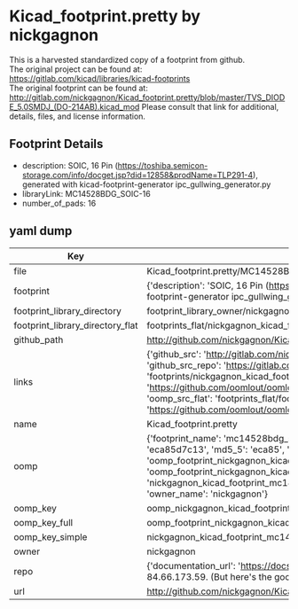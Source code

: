 # Kicad_footprint.pretty by nickgagnon  
This is a harvested standardized copy of a footprint from github.  
The original project can be found at:  
https://gitlab.com/kicad/libraries/kicad-footprints  
The original footprint can be found at:
http://gitlab.com/nickgagnon/Kicad_footprint.pretty/blob/master/TVS_DIODE_5.0SMDJ_(DO-214AB).kicad_mod
Please consult that link for additional, details, files, and license information.  
## Footprint Details
* description: SOIC, 16 Pin (https://toshiba.semicon-storage.com/info/docget.jsp?did=12858&prodName=TLP291-4), generated with kicad-footprint-generator ipc_gullwing_generator.py  
* libraryLink: MC14528BDG_SOIC-16  
* number_of_pads: 16  
## yaml dump  
| Key | Value |  
| --- | --- |  
| file | Kicad_footprint.pretty/MC14528BDG_SOIC-16.kicad_mod |  
| footprint | {'description': 'SOIC, 16 Pin (https://toshiba.semicon-storage.com/info/docget.jsp?did=12858&prodName=TLP291-4), generated with kicad-footprint-generator ipc_gullwing_generator.py', 'libraryLink': 'MC14528BDG_SOIC-16', 'number_of_pads': 16} |  
| footprint_library_directory | footprint_library_owner/nickgagnon_Kicad_footprint.pretty |  
| footprint_library_directory_flat | footprints_flat/nickgagnon_kicad_footprint_mc14528bdg_soic_16/working |  
| github_path | http://github.com/nickgagnon/Kicad_footprint.pretty/blob/master/MC14528BDG_SOIC-16.kicad_mod |  
| links | {'github_src': 'http://gitlab.com/nickgagnon/Kicad_footprint.pretty/blob/master/TVS_DIODE_5.0SMDJ_(DO-214AB).kicad_mod', 'github_src_repo': 'https://gitlab.com/kicad/libraries/kicad-footprints', 'oomp_bot': 'footprints/nickgagnon_kicad_footprint_mc14528bdg_soic_16/working', 'oomp_bot_github': 'https://github.com/oomlout/oomlout_oomp_footprint_bot/tree/main/footprints/nickgagnon_kicad_footprint_mc14528bdg_soic_16/working', 'oomp_src_flat': 'footprints_flat/footprints_flat/nickgagnon_kicad_footprint_mc14528bdg_soic_16/working', 'oomp_src_flat_github': 'https://github.com/oomlout/oomlout_oomp_footprint_src/tree/main/footprints_flat/nickgagnon_kicad_footprint_mc14528bdg_soic_16/working'} |  
| name | Kicad_footprint.pretty |  
| oomp | {'footprint_name': 'mc14528bdg_soic_16', 'library_name': 'kicad_footprint', 'md5': 'eca85d7c1351c94995017075c2203c3b', 'md5_10': 'eca85d7c13', 'md5_5': 'eca85', 'md5_6': 'eca85d', 'oomp_key': 'oomp_nickgagnon_kicad_footprint_mc14528bdg_soic_16', 'oomp_key_extra': 'oomp_footprint_nickgagnon_kicad_footprint_mc14528bdg_soic_16', 'oomp_key_full': 'oomp_footprint_nickgagnon_kicad_footprint_mc14528bdg_soic_16_eca85d', 'oomp_key_simple': 'nickgagnon_kicad_footprint_mc14528bdg_soic_16', 'original_filename': 'Kicad_footprint.pretty/MC14528BDG_SOIC-16.kicad_mod', 'owner_name': 'nickgagnon'} |  
| oomp_key | oomp_nickgagnon_kicad_footprint_mc14528bdg_soic_16 |  
| oomp_key_full | oomp_footprint_nickgagnon_kicad_footprint_mc14528bdg_soic_16 |  
| oomp_key_simple | nickgagnon_kicad_footprint_mc14528bdg_soic_16 |  
| owner | nickgagnon |  
| repo | {'documentation_url': 'https://docs.github.com/rest/overview/resources-in-the-rest-api#rate-limiting', 'message': "API rate limit exceeded for 84.66.173.59. (But here's the good news: Authenticated requests get a higher rate limit. Check out the documentation for more details.)"} |  
| url | http://github.com/nickgagnon/Kicad_footprint.pretty |  

